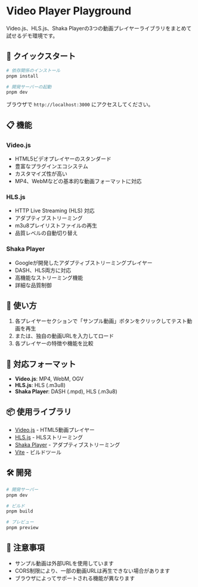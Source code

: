 # Video Player Playground

Video.js、HLS.js、Shaka Playerの3つの動画プレイヤーライブラリをまとめて試せるデモ環境です。

## 🚀 クイックスタート

```bash
# 依存関係のインストール
pnpm install

# 開発サーバーの起動
pnpm dev
```

ブラウザで `http://localhost:3000` にアクセスしてください。

## 📋 機能

### Video.js
- HTML5ビデオプレイヤーのスタンダード
- 豊富なプラグインエコシステム
- カスタマイズ性が高い
- MP4、WebMなどの基本的な動画フォーマットに対応

### HLS.js
- HTTP Live Streaming (HLS) 対応
- アダプティブストリーミング
- m3u8プレイリストファイルの再生
- 品質レベルの自動切り替え

### Shaka Player
- Googleが開発したアダプティブストリーミングプレイヤー
- DASH、HLS両方に対応
- 高機能なストリーミング機能
- 詳細な品質制御

## 🎯 使い方

1. 各プレイヤーセクションで「サンプル動画」ボタンをクリックしてテスト動画を再生
2. または、独自の動画URLを入力してロード
3. 各プレイヤーの特徴や機能を比較

## 🔧 対応フォーマット

- **Video.js**: MP4, WebM, OGV
- **HLS.js**: HLS (.m3u8)
- **Shaka Player**: DASH (.mpd), HLS (.m3u8)

## 📦 使用ライブラリ

- [Video.js](https://videojs.com/) - HTML5動画プレイヤー
- [HLS.js](https://github.com/video-dev/hls.js/) - HLSストリーミング
- [Shaka Player](https://github.com/shaka-project/shaka-player) - アダプティブストリーミング
- [Vite](https://vitejs.dev/) - ビルドツール

## 🛠️ 開発

```bash
# 開発サーバー
pnpm dev

# ビルド
pnpm build

# プレビュー
pnpm preview
```

## 📝 注意事項

- サンプル動画は外部URLを使用しています
- CORS制限により、一部の動画URLは再生できない場合があります
- ブラウザによってサポートされる機能が異なります
